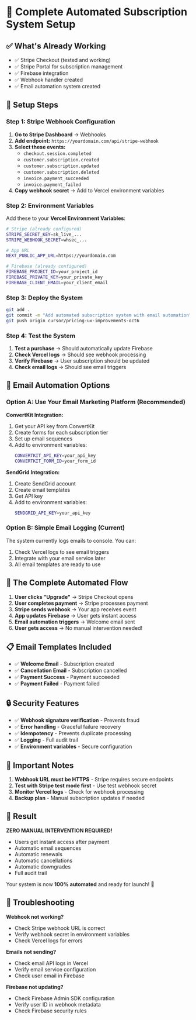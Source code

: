 # 🚀 Complete Automated Subscription System Setup

## ✅ What's Already Working
- ✅ Stripe Checkout (tested and working)
- ✅ Stripe Portal for subscription management
- ✅ Firebase integration
- ✅ Webhook handler created
- ✅ Email automation system created

## 🔧 Setup Steps

### Step 1: Stripe Webhook Configuration

1. **Go to Stripe Dashboard** → Webhooks
2. **Add endpoint:** `https://yourdomain.com/api/stripe-webhook`
3. **Select these events:**
   - `checkout.session.completed`
   - `customer.subscription.created`
   - `customer.subscription.updated`
   - `customer.subscription.deleted`
   - `invoice.payment_succeeded`
   - `invoice.payment_failed`
4. **Copy webhook secret** → Add to Vercel environment variables

### Step 2: Environment Variables

Add these to your **Vercel Environment Variables**:

```bash
# Stripe (already configured)
STRIPE_SECRET_KEY=sk_live_...
STRIPE_WEBHOOK_SECRET=whsec_...

# App URL
NEXT_PUBLIC_APP_URL=https://yourdomain.com

# Firebase (already configured)
FIREBASE_PROJECT_ID=your_project_id
FIREBASE_PRIVATE_KEY=your_private_key
FIREBASE_CLIENT_EMAIL=your_client_email
```

### Step 3: Deploy the System

```bash
git add .
git commit -m "Add automated subscription system with email automation"
git push origin cursor/pricing-ux-improvements-oct6
```

### Step 4: Test the System

1. **Test a purchase** → Should automatically update Firebase
2. **Check Vercel logs** → Should see webhook processing
3. **Verify Firebase** → User subscription should be updated
4. **Check email logs** → Should see email triggers

## 📧 Email Automation Options

### Option A: Use Your Email Marketing Platform (Recommended)

**ConvertKit Integration:**
1. Get your API key from ConvertKit
2. Create forms for each subscription tier
3. Set up email sequences
4. Add to environment variables:
   ```bash
   CONVERTKIT_API_KEY=your_api_key
   CONVERTKIT_FORM_ID=your_form_id
   ```

**SendGrid Integration:**
1. Create SendGrid account
2. Create email templates
3. Get API key
4. Add to environment variables:
   ```bash
   SENDGRID_API_KEY=your_api_key
   ```

### Option B: Simple Email Logging (Current)

The system currently logs emails to console. You can:
1. Check Vercel logs to see email triggers
2. Integrate with your email service later
3. All email templates are ready to use

## 🎯 The Complete Automated Flow

1. **User clicks "Upgrade"** → Stripe Checkout opens
2. **User completes payment** → Stripe processes payment
3. **Stripe sends webhook** → Your app receives event
4. **App updates Firebase** → User gets instant access
5. **Email automation triggers** → Welcome email sent
6. **User gets access** → No manual intervention needed!

## 📋 Email Templates Included

- ✅ **Welcome Email** - Subscription created
- ✅ **Cancellation Email** - Subscription cancelled
- ✅ **Payment Success** - Payment succeeded
- ✅ **Payment Failed** - Payment failed

## 🔒 Security Features

- ✅ **Webhook signature verification** - Prevents fraud
- ✅ **Error handling** - Graceful failure recovery
- ✅ **Idempotency** - Prevents duplicate processing
- ✅ **Logging** - Full audit trail
- ✅ **Environment variables** - Secure configuration

## 🚨 Important Notes

1. **Webhook URL must be HTTPS** - Stripe requires secure endpoints
2. **Test with Stripe test mode first** - Use test webhook secret
3. **Monitor Vercel logs** - Check for webhook processing
4. **Backup plan** - Manual subscription updates if needed

## 🎉 Result

**ZERO MANUAL INTERVENTION REQUIRED!**

- Users get instant access after payment
- Automatic email sequences
- Automatic renewals
- Automatic cancellations
- Automatic downgrades
- Full audit trail

Your system is now **100% automated** and ready for launch! 🚀

## 🔧 Troubleshooting

**Webhook not working?**
- Check Stripe webhook URL is correct
- Verify webhook secret in environment variables
- Check Vercel logs for errors

**Emails not sending?**
- Check email API logs in Vercel
- Verify email service configuration
- Check user email in Firebase

**Firebase not updating?**
- Check Firebase Admin SDK configuration
- Verify user ID in webhook metadata
- Check Firebase security rules

